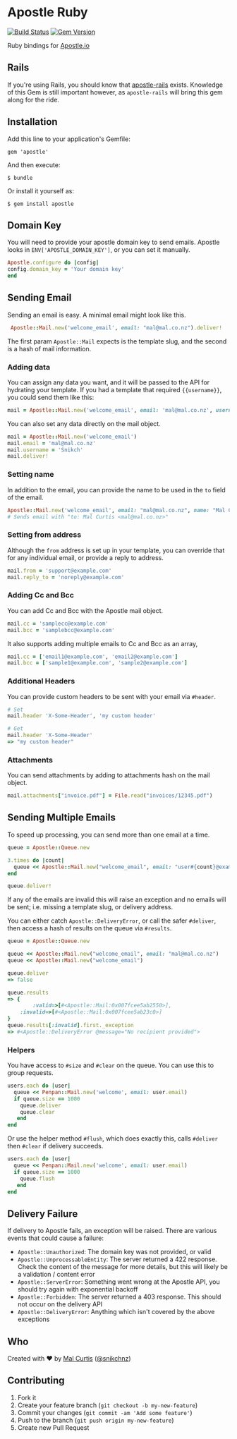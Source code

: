 # Apostle Ruby
[![Build Status](https://travis-ci.org/apostle/apostle-ruby.png?branch=master)](https://travis-ci.org/apostle/apostle-ruby)
[![Gem Version](https://badge.fury.io/rb/apostle.png)](http://badge.fury.io/rb/apostle)

Ruby bindings for [Apostle.io](http://apostle.io)

## Rails
If you're using Rails, you should know that [apostle-rails](https://github.com/apostle/apostle-rails) exists. Knowledge of this Gem is still important however, as `apostle-rails` will bring this gem along for the ride.

## Installation

Add this line to your application's Gemfile:

    gem 'apostle'

And then execute:

    $ bundle

Or install it yourself as:

    $ gem install apostle

## Domain Key

You will need to provide your apostle domain key to send emails. Apostle looks in `ENV['APOSTLE_DOMAIN_KEY']`, or you can set it manually.

```ruby
Apostle.configure do |config|
config.domain_key = 'Your domain key'
end
```

## Sending Email

Sending an email is easy. A minimal email might look like this.

```ruby
 Apostle::Mail.new('welcome_email', email: "mal@mal.co.nz").deliver!
```
The first param `Apostle::Mail` expects is the template slug, and the second is a hash of mail information.

### Adding data

You can assign any data you want, and it will be passed to the API for hydrating your template. If you had a template that required `{{username}}`, you could send them like this:

```ruby
mail = Apostle::Mail.new('welcome_email', email: 'mal@mal.co.nz', username: 'Snikch').deliver!
```

You can also set any data directly on the mail object.

```ruby
mail = Apostle::Mail.new('welcome_email')
mail.email = 'mal@mal.co.nz'
mail.username = 'Snikch'
mail.deliver!
```

### Setting name

In addition to the email, you can provide the name to be used in the `to` field of the email.

```ruby
Apostle::Mail.new('welcome_email', email: "mal@mal.co.nz", name: "Mal Curtis").deliver!
# Sends email with "to: Mal Curtis <mal@mal.co.nz>"
```

### Setting from address

Although the `from` address is set up in your template, you can override that for any individual email, or provide a reply to address.

```ruby
mail.from = 'support@example.com'
mail.reply_to = 'noreply@example.com'
```

### Adding Cc and Bcc

You can add Cc and Bcc with the Apostle mail object. 

```ruby
mail.cc = 'samplecc@example.com'
mail.bcc = 'samplebcc@example.com'
```

It also supports adding multiple emails to Cc and Bcc as an array, 

```ruby
mail.cc = ['email1@example.com', 'email2@example.com']
mail.bcc = ['sample1@example.com', 'sample2@example.com']
```

### Additional Headers

You can provide custom headers to be sent with your email via `#header`.

```ruby
# Set
mail.header 'X-Some-Header', 'my custom header'

# Get
mail.header 'X-Some-Header'
=> "my custom header"
```

### Attachments

You can send attachments by adding to attachments hash on the mail object.

```ruby
mail.attachments["invoice.pdf"] = File.read("invoices/12345.pdf")
```



## Sending Multiple Emails

To speed up processing, you can send more than one email at a time.

```ruby
queue = Apostle::Queue.new

3.times do |count|
  queue << Apostle::Mail.new("welcome_email", email: "user#{count}@example.com")
end

queue.deliver!
```

If any of the emails are invalid this will raise an exception and no emails will be sent; i.e. missing a template slug, or delivery address.

You can either catch `Apostle::DeliveryError`, or call the safer `#deliver`, then access a hash of results on the queue via `#results`.

```ruby
queue = Apostle::Queue.new

queue << Apostle::Mail.new("welcome_email", email: "mal@mal.co.nz")
queue << Apostle::Mail.new("welcome_email")

queue.deliver
=> false

queue.results
=> {
        :valid=>[#<Apostle::Mail:0x007fcee5ab2550>],
	:invalid=>[#<Apostle::Mail:0x007fcee5ab23c0>]
}
queue.results[:invalid].first._exception
=> #<Apostle::DeliveryError @message="No recipient provided">
```

### Helpers

You have access to `#size` and `#clear` on the queue. You can use this to group requests.

```ruby
users.each do |user|
  queue << Penpan::Mail.new('welcome', email: user.email)
  if queue.size == 1000
    queue.deliver
    queue.clear
   end
end
```

Or use the helper method `#flush`, which does exactly this, calls `#deliver` then `#clear` if delivery succeeds.

```ruby
users.each do |user|
  queue << Penpan::Mail.new('welcome', email: user.email)
  if queue.size == 1000
    queue.flush
   end
end
```

## Delivery Failure

If delivery to Apostle fails, an exception will be raised. There are various events that could cause a failure:

* `Apostle::Unauthorized`: The domain key was not provided, or valid
* `Apostle::UnprocessableEntity`: The server returned a 422 response. Check the content of the message for more details, but this will likely be a validation / content error
* `Apostle::ServerError`: Something went wrong at the Apostle API, you should try again with exponential backoff
* `Apostle::Forbidden`: The server returned a 403 response. This should not occur on the delivery API
* `Apostle::DeliveryError`: Anything which isn't covered by the above exceptions


## Who
Created with ♥ by [Mal Curtis](http://github.com/snikch) ([@snikchnz](http://twitter.com/snikchnz))


## Contributing

1. Fork it
2. Create your feature branch (`git checkout -b my-new-feature`)
3. Commit your changes (`git commit -am 'Add some feature'`)
4. Push to the branch (`git push origin my-new-feature`)
5. Create new Pull Request
